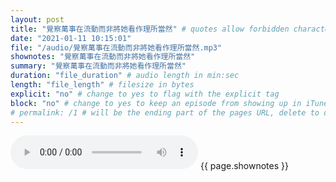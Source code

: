 ```yaml
---
layout: post
title: "覺察萬事在流動而非將她看作理所當然" # quotes allow forbidden characters like the colon
date: "2021-01-11 10:15:01"
file: "/audio/覺察萬事在流動而非將她看作理所當然.mp3"
shownotes: "覺察萬事在流動而非將她看作理所當然"
summary: "覺察萬事在流動而非將她看作理所當然"
duration: "file_duration" # audio length in min:sec
length: "file_length" # filesize in bytes
explicit: "no" # change to yes to flag with the explicit tag
block: "no" # change to yes to keep an episode from showing up in iTunes
# permalink: /1 # will be the ending part of the pages URL, delete to default to the title
---
```


<audio controls>
<source src="{{site.url}}{{site.baseurl}}{{ page.file }}" type="audio/x-mp3">
Your browser does not support the audio element.
</audio>
{{ page.shownotes }}
